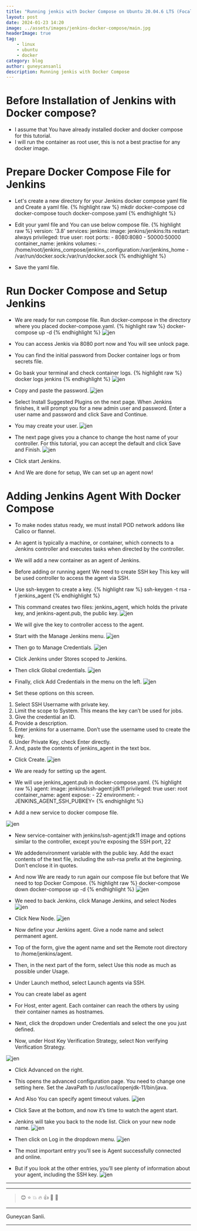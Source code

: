 ```yaml
---
title: "Running jenkis with Docker Compose on Ubuntu 20.04.6 LTS (Focal Fossa)"
layout: post
date: 2024-01-23 14:20
image: ../assets/images/jenkins-docker-compose/main.jpg
headerImage: true
tag:
    - linux
    - ubuntu
    - docker
category: blog
author: guneycansanli
description: Running jenkis with Docker Compose
---
```


# Before Installation of Jenkins with Docker compose?

- I assume that You have already installed docker and docker compose for this tutorial.
- I will run the container as root user, this is not a best practise for any docker image. 

# Prepare Docker Compose File for Jenkins

- Let's create a new directory for your Jenkins docker compose yaml file and Create a yaml file.
{% highlight raw %}
mkdir docker-compose
cd docker-compose
touch docker-compose.yaml
{% endhighlight %}

- Edit your yaml file and You can use below compose file.
{% highlight raw %}
version: '3.8'
services:
  jenkins:
    image: jenkins/jenkins:lts
    restart: always
    privileged: true
    user: root
    ports:
      - 8080:8080
      - 50000:50000
    container_name: jenkins
    volumes:
      - /home/root/jenkins_compose/jenkins_configuration:/var/jenkins_home
      - /var/run/docker.sock:/var/run/docker.sock
{% endhighlight %}

- Save the yaml file.

# Run Docker Compose and Setup Jenkins

- We are ready for run compose file. Run docker-compose in the directory where you placed docker-compose.yaml.
{% highlight raw %}
docker-compose up -d
{% endhighlight %}
![jen][1]

- You can access Jenkis via 8080 port now and You will see unlock page.
- You can find the initial password from Docker container logs or from secrets file.
- Go bask your terminal and check container logs.
{% highlight raw %}
docker logs jenkins
{% endhighlight %}
![jen][2]

- Copy and paste the password.
![jen][3]

- Select Install Suggested Plugins on the next page. When Jenkins finishes, it will prompt you for a new admin user and password. Enter a user name and password and click Save and Continue.

- You may create your user.
![jen][4]

- The next page gives you a chance to change the host name of your controller. For this tutorial, you can accept the default and click Save and Finish.
![jen][5]


- Click start Jenkins. 
- And We are done for setup, We can set up an agent now!


# Adding Jenkins Agent With Docker Compose

- To make nodes status ready, we must install POD network addons like Calico or flannel.
- An agent is typically a machine, or container, which connects to a Jenkins controller and executes tasks when directed by the controller.
- We will add a new container as an agent of Jenkins.
- Before adding or running agent We need to create SSH key This key will be used controller to access the agent via SSH.
- Use ssh-keygen to create a key.
{% highlight raw %}
ssh-keygen -t rsa -f jenkins_agent
{% endhighlight %}

- This command creates two files: jenkins_agent, which holds the private key, and jenkins-agent.pub, the public key.
![jen][6]

- We will give the key to controller access to the agent.
- Start with the Manage Jenkins menu.
![jen][8]

- Then go to Manage Credentials.
![jen][9]

- Click Jenkins under Stores scoped to Jenkins.
- Then click Global credentials.
![jen][10]

- Finally, click Add Credentials in the menu on the left.
![jen][11]

- Set these options on this screen.
1. Select SSH Username with private key.
2. Limit the scope to System. This means the key can’t be used for jobs.
3. Give the credential an ID.
4. Provide a description.
5. Enter jenkins for a username. Don’t use the username used to create the key.
6. Under Private Key,  check Enter directly.
7. And, paste the contents of jenkins_agent in the text box.

- Click Create.
![jen][12]

- We are ready for setting up the agent.
- We will use jenkins_agent.pub in docker-compose.yaml.
{% highlight raw %}
  agent:
    image: jenkins/ssh-agent:jdk11
    privileged: true
    user: root
    container_name: agent
    expose:
      - 22
    environment:
      - JENKINS_AGENT_SSH_PUBKEY=<YOUR-SSH-KEY>
{% endhighlight %}
- Add a new service to docker compose file.


![jen][13]
- New service-container with jenkins/ssh-agent:jdk11 image and options similar to the controller, except you’re exposing the SSH port, 22
- We addedenvironment variable with the public key. Add the exact contents of the text file, including the ssh-rsa prefix at the beginning. Don’t enclose it in quotes.


- And now We are ready to run again our compose file but before that We need to top Docker Compose.
{% highlight raw %}
docker-compose down
docker-compose up -d
{% endhighlight %}
![jen][14]

- We need to back Jenkins, click Manage Jenkins, and select Nodes
![jen][15]

- Click New Node.
![jen][16]

- Now define your Jenkins agent. Give a node name and select permanent agent.

- Top of the form, give the agent name and set the Remote root directory to /home/jenkins/agent.
- Then, in the next part of the form, select Use this node as much as possible under Usage.
- Under Launch method, select Launch agents via SSH.
- You can create label as agent
- For Host, enter agent. Each container can reach the others by using their container names as hostnames.
- Next, click the dropdown under Credentials and select the one you just defined.
- Now, under Host Key Verification Strategy, select Non verifying Verification Strategy.

![jen][17]
- Click Advanced on the right.
- This opens the advanced configuration page. You need to change one setting here. Set the JavaPath to /usr/local/openjdk-11/bin/java.
- And Also You can specify agent timeout values.
![jen][18]

- Click Save at the bottom, and now it’s time to watch the agent start.
- Jenkins will take you back to the node list. Click on your new node name.
![jen][19]

- Then click on Log in the dropdown menu.
![jen][20]


- The most important entry you’ll see is Agent successfully connected and online.
- But if you look at the other entries, you’ll see plenty of information about your agent, including the SSH key. 
![jen][21]



---
---

> :blush: :star: :boom: :fire: :+1: :eyes: :metal:

---

Guneycan Sanli.

---

[1]: ../assets/images/jenkins-docker-compose/jenkins1.jpg
[2]: ../assets/images/jenkins-docker-compose/jenkins2.jpg
[3]: ../assets/images/jenkins-docker-compose/jenkins3.jpg
[4]: ../assets/images/jenkins-docker-compose/jenkins4.jpg
[5]: ../assets/images/jenkins-docker-compose/jen5.jpg
[6]: ../assets/images/jenkins-docker-compose/jen6.jpg
[7]: ../assets/images/k8s/k8s-1-3.jpg
[8]: ../assets/images/jenkins-docker-compose/jen8.jpg
[9]: ../assets/images/jenkins-docker-compose/jen9.jpg
[10]: ../assets/images/jenkins-docker-compose/jen10.jpg
[11]: ../assets/images/jenkins-docker-compose/jen11.jpg
[12]: ../assets/images/jenkins-docker-compose/jen12.jpg
[13]: ../assets/images/jenkins-docker-compose/jen13.jpg
[14]: ../assets/images/jenkins-docker-compose/jen14.jpg
[15]: ../assets/images/jenkins-docker-compose/jen15.jpg
[16]: ../assets/images/jenkins-docker-compose/jen16.jpg
[17]: ../assets/images/jenkins-docker-compose/jen17.jpg
[18]: ../assets/images/jenkins-docker-compose/java18.jpg
[19]: ../assets/images/jenkins-docker-compose/jen19.jpg
[20]: ../assets/images/jenkins-docker-compose/jen20.jpg
[21]: ../assets/images/jenkins-docker-compose/jen21.jpg

